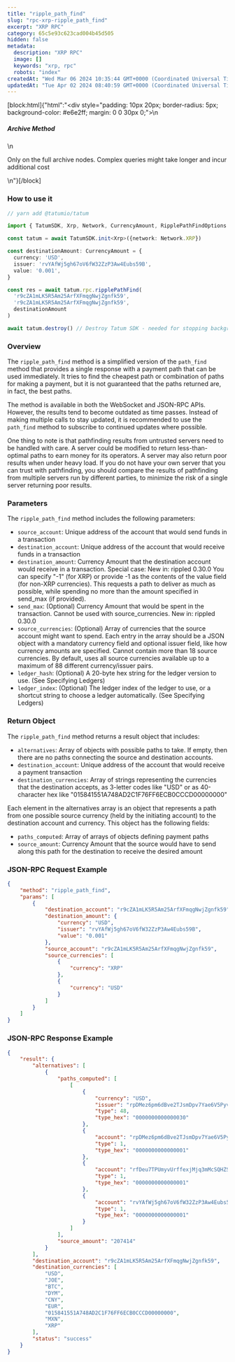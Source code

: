 ```yaml
---
title: "ripple_path_find"
slug: "rpc-xrp-ripple_path_find"
excerpt: "XRP RPC"
category: 65c5e93c623cad004b45d505
hidden: false
metadata: 
  description: "XRP RPC"
  image: []
  keywords: "xrp, rpc"
  robots: "index"
createdAt: "Wed Mar 06 2024 10:35:44 GMT+0000 (Coordinated Universal Time)"
updatedAt: "Tue Apr 02 2024 08:40:59 GMT+0000 (Coordinated Universal Time)"
---
```

[block:html]{"html":"<div style=\"padding: 10px 20px; border-radius: 5px; background-color: #e6e2ff; margin: 0 0 30px 0;\">\n  <h5>Archive Method</h5>\n  <p>Only on the full archive nodes. Complex queries might take longer and incur additional cost</p>\n</div>"}[/block]

### How to use it

```typescript
// yarn add @tatumio/tatum

import { TatumSDK, Xrp, Network, CurrencyAmount, RipplePathFindOptions } from '@tatumio/tatum'

const tatum = await TatumSDK.init<Xrp>({network: Network.XRP})

const destinationAmount: CurrencyAmount = {
  currency: 'USD',
  issuer: 'rvYAfWj5gh67oV6fW32ZzP3Aw4Eubs59B',
  value: '0.001',
}

const res = await tatum.rpc.ripplePathFind(
  'r9cZA1mLK5R5Am25ArfXFmqgNwjZgnfk59',
  'r9cZA1mLK5R5Am25ArfXFmqgNwjZgnfk59',
  destinationAmount
)

await tatum.destroy() // Destroy Tatum SDK - needed for stopping background jobs
```

### Overview

The `ripple_path_find` method is a simplified version of the `path_find` method that provides a single response with a payment path that can be used immediately. It tries to find the cheapest path or combination of paths for making a payment, but it is not guaranteed that the paths returned are, in fact, the best paths.

The method is available in both the WebSocket and JSON-RPC APIs. However, the results tend to become outdated as time passes. Instead of making multiple calls to stay updated, it is recommended to use the `path_find` method to subscribe to continued updates where possible.

One thing to note is that pathfinding results from untrusted servers need to be handled with care. A server could be modified to return less-than-optimal paths to earn money for its operators. A server may also return poor results when under heavy load. If you do not have your own server that you can trust with pathfinding, you should compare the results of pathfinding from multiple servers run by different parties, to minimize the risk of a single server returning poor results.

### Parameters

The `ripple_path_find` method includes the following parameters:

* `source_account`: Unique address of the account that would send funds in a transaction
* `destination_account`: Unique address of the account that would receive funds in a transaction
* `destination_amount`: Currency Amount that the destination account would receive in a transaction. Special case: New in: rippled 0.30.0 You can specify "-1" (for XRP) or provide -1 as the contents of the value field (for non-XRP currencies). This requests a path to deliver as much as possible, while spending no more than the amount specified in send\_max (if provided).
* `send_max`: (Optional) Currency Amount that would be spent in the transaction. Cannot be used with source\_currencies. New in: rippled 0.30.0
* `source_currencies`: (Optional) Array of currencies that the source account might want to spend. Each entry in the array should be a JSON object with a mandatory currency field and optional issuer field, like how currency amounts are specified. Cannot contain more than 18 source currencies. By default, uses all source currencies available up to a maximum of 88 different currency/issuer pairs.
* `ledger_hash`: (Optional) A 20-byte hex string for the ledger version to use. (See Specifying Ledgers)
* `ledger_index`: (Optional) The ledger index of the ledger to use, or a shortcut string to choose a ledger automatically. (See Specifying Ledgers)

### Return Object

The `ripple_path_find` method returns a result object that includes:

* `alternatives`: Array of objects with possible paths to take. If empty, then there are no paths connecting the source and destination accounts.
* `destination_account`: Unique address of the account that would receive a payment transaction
* `destination_currencies`: Array of strings representing the currencies that the destination accepts, as 3-letter codes like "USD" or as 40-character hex like "015841551A748AD2C1F76FF6ECB0CCCD00000000"

Each element in the alternatives array is an object that represents a path from one possible source currency (held by the initiating account) to the destination account and currency. This object has the following fields:

* `paths_computed`: Array of arrays of objects defining payment paths
* `source_amount`: Currency Amount that the source would have to send along this path for the destination to receive the desired amount

### JSON-RPC Request Example

```json
{
    "method": "ripple_path_find",
    "params": [
        {
            "destination_account": "r9cZA1mLK5R5Am25ArfXFmqgNwjZgnfk59",
            "destination_amount": {
                "currency": "USD",
                "issuer": "rvYAfWj5gh67oV6fW32ZzP3Aw4Eubs59B",
                "value": "0.001"
            },
            "source_account": "r9cZA1mLK5R5Am25ArfXFmqgNwjZgnfk59",
            "source_currencies": [
                {
                    "currency": "XRP"
                },
                {
                    "currency": "USD"
                }
            ]
        }
    ]
}
```

### JSON-RPC Response Example

```json
{
    "result": {
        "alternatives": [
            {
                "paths_computed": [
                    [
                        {
                            "currency": "USD",
                            "issuer": "rpDMez6pm6dBve2TJsmDpv7Yae6V5Pyvy2",
                            "type": 48,
                            "type_hex": "0000000000000030"
                        },
                        {
                            "account": "rpDMez6pm6dBve2TJsmDpv7Yae6V5Pyvy2",
                            "type": 1,
                            "type_hex": "0000000000000001"
                        },
                        {
                            "account": "rfDeu7TPUmyvUrffexjMjq3mMcSQHZSYyA",
                            "type": 1,
                            "type_hex": "0000000000000001"
                        },
                        {
                            "account": "rvYAfWj5gh67oV6fW32ZzP3Aw4Eubs59B",
                            "type": 1,
                            "type_hex": "0000000000000001"
                        }
                    ]
                ],
                "source_amount": "207414"
            }
        ],
        "destination_account": "r9cZA1mLK5R5Am25ArfXFmqgNwjZgnfk59",
        "destination_currencies": [
            "USD",
            "JOE",
            "BTC",
            "DYM",
            "CNY",
            "EUR",
            "015841551A748AD2C1F76FF6ECB0CCCD00000000",
            "MXN",
            "XRP"
        ],
        "status": "success"
    }
}
```
